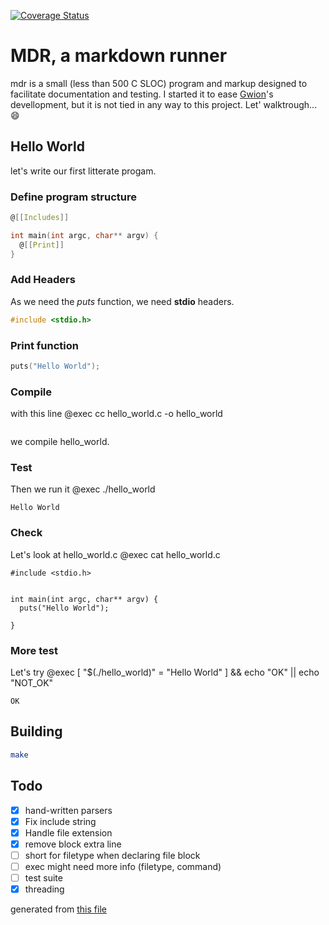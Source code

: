 [![Coverage Status](https://coveralls.io/repos/github/fennecdjay/mdr/badge.svg)](https://coveralls.io/github/fennecdjay/mdr)
# MDR, a markdown runner

mdr is a small (less than 500 C SLOC) program and markup
designed to facilitate documentation and testing.
I started it to ease [Gwion](https://github.com/fennecdjay/gwion)'s devellopment,
but it is not tied in any way to this project.
Let' walktrough... :smile:
## Hello World
let's write our first litterate progam.

### Define program structure
``` .c
@[[Includes]]

int main(int argc, char** argv) {
  @[[Print]]
}
```

### Add Headers
As we need the *puts* function, we need **stdio** headers.
``` .c
#include <stdio.h>
```

### Print function
``` .c
puts("Hello World");
```

### Compile
with this line @exec cc hello_world.c -o hello_world

```
```

we compile hello_world.

### Test

Then we run it @exec ./hello_world

```
Hello World
```
### Check
Let's look at hello_world.c @exec cat hello_world.c
```
#include <stdio.h>


int main(int argc, char** argv) {
  puts("Hello World");

}
```
### More test
Let's try @exec [ "$(./hello_world)" = "Hello World" ] && echo "OK" || echo "NOT_OK"
```
OK
```

## Building
``` sh
make
```

## Todo
  * [x] hand-written parsers
  * [x] Fix include string
  * [x] Handle file extension
  * [x] remove block extra line
  * [ ] short for filetype when declaring file block
  * [ ] exec might need more info (filetype, command)
  * [ ] test suite
  * [x] threading

generated from [this file](https://github.com/fennecdjay/mdr/blob/master/README.mdr)
